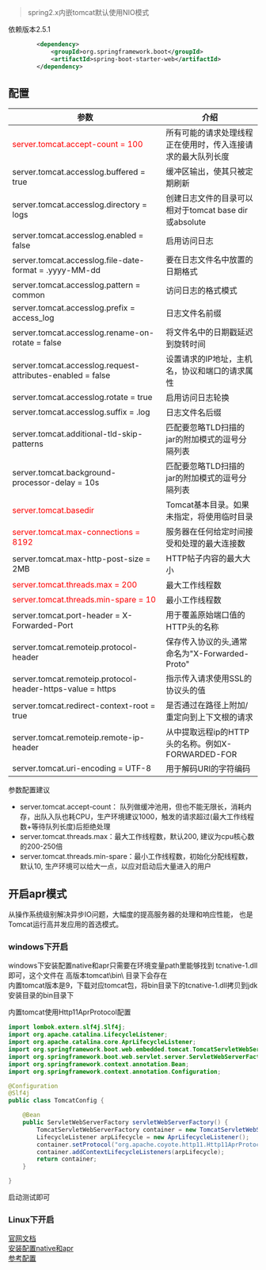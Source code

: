 > spring2.x内嵌tomcat默认使用NIO模式

依赖版本2.5.1
```xml
        <dependency>
            <groupId>org.springframework.boot</groupId>
            <artifactId>spring-boot-starter-web</artifactId>
        </dependency>
```

## 配置
参数 | 介绍
----|----
<font color=FF0000>server.tomcat.accept-count = 100</font> | 所有可能的请求处理线程正在使用时，传入连接请求的最大队列长度
server.tomcat.accesslog.buffered = true	 | 缓冲区输出，使其只被定期刷新
server.tomcat.accesslog.directory = logs | 创建日志文件的目录可以相对于tomcat base dir或absolute
server.tomcat.accesslog.enabled = false	 | 启用访问日志
server.tomcat.accesslog.file-date-format = .yyyy-MM-dd | 要在日志文件名中放置的日期格式
server.tomcat.accesslog.pattern = common | 访问日志的格式模式
server.tomcat.accesslog.prefix = access_log | 日志文件名前缀
server.tomcat.accesslog.rename-on-rotate = false | 将文件名中的日期戳延迟到旋转时间
server.tomcat.accesslog.request-attributes-enabled = false | 设置请求的IP地址，主机名，协议和端口的请求属性
server.tomcat.accesslog.rotate = true | 启用访问日志轮换
server.tomcat.accesslog.suffix = .log | 日志文件名后缀
server.tomcat.additional-tld-skip-patterns | 匹配要忽略TLD扫描的jar的附加模式的逗号分隔列表
server.tomcat.background-processor-delay = 10s	 | 匹配要忽略TLD扫描的jar的附加模式的逗号分隔列表
<font color=FF0000>server.tomcat.basedir</font> | Tomcat基本目录。如果未指定，将使用临时目录
<font color=FF0000>server.tomcat.max-connections = 8192</font> | 服务器在任何给定时间接受和处理的最大连接数 
server.tomcat.max-http-post-size = 2MB | HTTP帖子内容的最大大小
<font color=FF0000>server.tomcat.threads.max = 200</font> | 最大工作线程数
<font color=FF0000>server.tomcat.threads.min-spare = 10</font> | 最小工作线程数
server.tomcat.port-header = X-Forwarded-Port | 用于覆盖原始端口值的HTTP头的名称
server.tomcat.remoteip.protocol-header | 保存传入协议的头,通常命名为"X-Forwarded-Proto"
server.tomcat.remoteip.protocol-header-https-value = https	| 指示传入请求使用SSL的协议头的值
server.tomcat.redirect-context-root = true	| 是否通过在路径上附加/重定向到上下文根的请求
server.tomcat.remoteip.remote-ip-header	| 从中提取远程ip的HTTP头的名称。例如X-FORWARDED-FOR
server.tomcat.uri-encoding = UTF-8	| 用于解码URI的字符编码

参数配置建议  
* server.tomcat.accept-count： 队列做缓冲池用，但也不能无限长，消耗内存，出队入队也耗CPU，生产环境建议1000，触发的请求超过(最大工作线程数+等待队列长度)后拒绝处理
* server.tomcat.threads.max：最大工作线程数，默认200, 建议为cpu核心数的200-250倍
* server.tomcat.threads.min-spare：最小工作线程数，初始化分配线程数，默认10, 生产环境可以给大一点，以应对启动后大量进入的用户

## 开启apr模式
从操作系统级别解决异步IO问题，大幅度的提高服务器的处理和响应性能， 也是Tomcat运行高并发应用的首选模式。

### windows下开启
windows下安装配置native和apr只需要在环境变量path里能够找到 tcnative-1.dll即可，这个文件在 高版本tomcat\bin\ 目录下会存在  
内置tomcat版本是9，下载对应tomcat包，将bin目录下的tcnative-1.dll拷贝到jdk安装目录的bin目录下

内置tomcat使用Http11AprProtocol配置
```java
import lombok.extern.slf4j.Slf4j;
import org.apache.catalina.LifecycleListener;
import org.apache.catalina.core.AprLifecycleListener;
import org.springframework.boot.web.embedded.tomcat.TomcatServletWebServerFactory;
import org.springframework.boot.web.servlet.server.ServletWebServerFactory;
import org.springframework.context.annotation.Bean;
import org.springframework.context.annotation.Configuration;

@Configuration
@Slf4j
public class TomcatConfig {

    @Bean
    public ServletWebServerFactory servletWebServerFactory() {
        TomcatServletWebServerFactory container = new TomcatServletWebServerFactory();
        LifecycleListener arpLifecycle = new AprLifecycleListener();
        container.setProtocol("org.apache.coyote.http11.Http11AprProtocol");
        container.addContextLifecycleListeners(arpLifecycle);
        return container;
    }

}
```

启动测试即可

### Linux下开启
[官网文档](http://tomcat.apache.org/tomcat-8.0-doc/apr.html#Linux  ':target=_blank')  
[安装配置native和apr](https://tomcat.apache.org/native-doc/  ':target=_blank')  
[参考配置](https://blog.csdn.net/xyang81/article/details/51502766  ':target=_blank')

